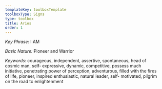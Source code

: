 ```yaml
---
templateKey: toolboxTemplate
toolboxType: Signs
type: toolbox
title: Aries
order: 1
---
```

_Key Phrase:_ I AM



_Basic Nature:_ Pioneer and Warrior



_Keywords:_ courageous, independent, assertive, spontaneous, head of cosmic man, self- expressive, dynamic, competitive, possess much initiative, penetrating power of perception, adventurous, filled with the fires of life, pioneer, inspired enthusiastic, natural leader, self- motivated, pilgrim on the road to enlightenment
